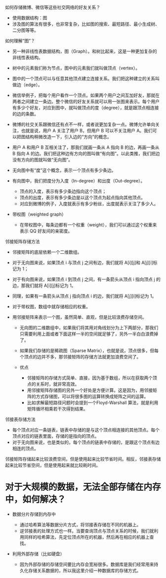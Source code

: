 如何存储微博、微信等这些社交网络的好友关系？

*   使用数据结构：图
*   涉及图的算法有很多，也非常复杂，比如图的搜索、最短路径、最小生成树、二分图等等。

如何理解“图”？

*   另一种非线性表数据结构，图（Graph）。和树比起来，这是一种更加复杂的非线性表结构。
*   树中的元素我们称为节点，图中的元素我们就叫做顶点（vertex）。
*   图中的一个顶点可以与任意其他顶点建立连接关系。我们把这种建立的关系叫做边（edge）。
*   微信举例子，把每个用户看作一个顶点。如果两个用户之间互加好友，那就在两者之间建立一条边。整个微信的好友关系就可以用一张图来表示。每个用户有多少个好友，对应到图中，就叫做顶点的度（degree），就是跟顶点相连接的边的条数。
*   微博的社交关系跟微信还有点不一样，或者说更加复杂一点。微博允许单向关注，也就是说，用户 A 关注了用户 B，但用户 B 可以不关注用户 A。我们可以把图结构稍微改造一下，引入边的“方向”的概念。
*   用户 A 和用户 B 互相关注了，那我们就画一条从 A 指向 B 的边，再画一条从 B 指向 A 的边。我们把这种边有方向的图叫做“有向图”。以此类推，我们把边没有方向的图就叫做“无向图”。
*   无向图中有“度”这个概念，表示一个顶点有多少条边。
*   有向图中，我们把度分为入度（In-degree）和出度（Out-degree）。
    *   顶点的入度，表示有多少条边指向这个顶点；
    *   顶点的出度，表示有多少条边是以这个顶点为起点指向其他顶点。
    *   对应到微博的例子，入度就表示有多少粉丝，出度就表示关注了多少人。
*   带权图（weighted graph）

    *   在带权图中，每条边都有一个权重（weight），我们可以通过这个权重来表示 QQ 好友间的亲密度。

邻接矩阵存储方法

*   邻接矩阵的底层依赖一个二维数组。
*   对于无向图来说，如果顶点 i 与顶点 j 之间有边，我们就将 A\[i]\[j]和 A\[j]\[i]标记为 1；
*   对于有向图来说，如果顶点 i 到顶点 j 之间，有一条箭头从顶点 i 指向顶点 j 的边，那我们就将 A\[i]\[j]标记为 1。
*   同理，如果有一条箭头从顶点 j 指向顶点 i 的边，我们就将 A\[j]\[i]标记为 1。
*   对于带权图，数组中就存储相应的权重。
*   用邻接矩阵来表示一个图，虽然简单、直观，但是比较浪费存储空间。

    *   无向图的二维数组中，如果我们将其用对角线划分为上下两部分，那我们只需要利用上面或者下面这样一半的空间就足够了，另外一半白白浪费掉了。
    *   如果我们存储的是稀疏图（Sparse Matrix），也就是说，顶点很多，但每个顶点的边并不多，那邻接矩阵的存储方法就更加浪费空间了。
    *   优点

        *   邻接矩阵的存储方式简单、直接，因为基于数组，所以在获取两个顶点的关系时，就非常高效。
        *   用邻接矩阵存储图的另外一个好处是方便计算。这是因为，用邻接矩阵的方式存储图，可以将很多图的运算转换成矩阵之间的运算。
        *   比如求解最短路径问题时会提到一个Floyd-Warshall 算法，就是利用矩阵循环相乘若干次得到结果。

邻接表存储方法

*   每个顶点对应一条链表，链表中存储的是与这个顶点相连接的其他顶点。每个顶点对应的链表里面，存储的是指向的顶点。
*   对于无向图来说，也是类似的，每个顶点的链表中存储的，是跟这个顶点有边相连的顶点。

邻接矩阵存储起来比较浪费空间，但是使用起来比较节省时间。相反，邻接表存储起来比较节省空间，但是使用起来就比较耗时间。

# 对于大规模的数据，无法全部存储在内存中，如何解决？

*   数据分片存储到内存中

    *   通过哈希算法等数据分片方式，将邻接表存储在不同的机器上。
    *   逆邻接表的处理方式也一样。当要查询顶点与顶点关系的时候，我们就利用同样的哈希算法，先定位顶点所在的机器，然后再在相应的机器上查找。
*   利用外部存储（比如硬盘）

    *   因为外部存储的存储空间要比内存会宽裕很多。数据库是我们经常用来持久化存储关系数据的，所以我这里介绍一种数据库的存储方式。



























